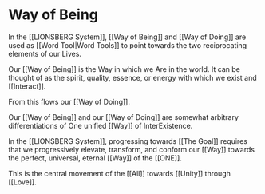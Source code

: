 # Way of Being

In the [[LIONSBERG System]], [[Way of Being]] and [[Way of Doing]] are used as [[Word Tool|Word Tools]] to point towards the two reciprocating elements of our Lives. 

Our [[Way of Being]] is the Way in which we Are in the world. It can be thought of as the spirit, quality, essence, or energy with which we exist and [[Interact]]. 

From this flows our [[Way of Doing]]. 

Our [[Way of Being]] and our [[Way of Doing]] are somewhat arbitrary differentiations of One unified [[Way]] of InterExistence.  

In the [[LIONSBERG System]], progressing towards [[The Goal]] requires that we progressively elevate, transform, and conform our [[Way]] towards the perfect, universal, eternal [[Way]] of the [[ONE]]. 

This is the central movement of the [[All]] towards [[Unity]] through [[Love]].  
